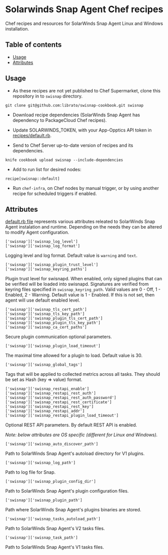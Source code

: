 # Solarwinds Snap Agent Chef recipes
Chef recipes and resources for SolarWinds Snap Agent Linux and Windows installation.

## Table of contents
  * [Usage](#usage)
  * [Attributes](#attributes)

## Usage

* As these recipes are not yet published to Chef Supermarket, clone this repository in to `swisnap` directory.
```
git clone git@github.com:librato/swisnap-cookbook.git swisnap
```

* Download recipe dependencies (SolarWinds Snap Agent has dependency to PackageCloud Chef recipes).

* Update SOLARWINDS_TOKEN, with your App-Opptics API token in [recipes/default.rb](recipes/default.rb).

* Send to Chef Server up-to-date version of recipes and its dependencies.
```
knife cookbook upload swisnap --include-dependencies
```

* Add to run list for desired nodes:
```
recipe[swisnap::default]
```

* Run `chef-infra`, on Chef nodes by manual trigger, or by using another recipe for scheduled triggers if enabled.

## Attributes

[default.rb file](attributes/default.rb) represents various attributes releated to SolarWinds Snap Agent instalation and runtime. Depending on the needs they can be altered to modify Agent configuration.

```
['swisnap']['swisnap_log_level']
['swisnap']['swisnap_log_format']
```
Logging level and log format. Default value is `warning` and `text`.
```
['swisnap']['swisnap_plugin_trust_level']
['swisnap']['swisnap_keyring_paths']
```
Plugin trust level for swisnapd. When enabled, only signed plugins that can be verified will be loaded into swisnapd. Signatures are verified from keyring files specified in `swisnap_keyring_path`. Valid values are 0 - Off, 1 - Enabled, 2 - Warning. Default value is 1 - Enabled. If this is not set, then agent will use default enabled level.

```
['swisnap']['swisnap_tls_cert_path']
['swisnap']['swisnap_tls_key_path']
['swisnap']['swisnap_plugin_tls_cert_path']
['swisnap']['swisnap_plugin_tls_key_path']
['swisnap']['swisnap_ca_cert_paths']
```
Secure plugin communication optional parameters.
```
['swisnap']['swisnap_plugin_load_timeout']
```
The maximal time allowed for a plugin to load. Default value is 30.
```
['swisnap']['swisnap_global_tags']
```
Tags that will be applied to collected metrics across all tasks. They should be set as Hash (key => value) format.
```
['swisnap']['swisnap_restapi_enable']
['swisnap']['swisnap_restapi_rest_auth']
['swisnap']['swisnap_restapi_rest_auth_password']
['swisnap']['swisnap_restapi_rest_certificate']
['swisnap']['swisnap_restapi_rest_key']
['swisnap']['swisnap_restapi_addr']
['swisnap']['swisnap_restapi_plugin_load_timeout']
```
Optional REST API parameters. By default REST API is enabled.


*Note: below attributes are OS specific (different for Linux and Windows).*

```
['swisnap']['swisnap_auto_discover_path']
```
Path to SolarWinds Snap Agent's autoload directory for V1 plugins.
```
['swisnap']['swisnap_log_path']
```
Path to log file for Snap.
```
['swisnap']['swisnap_plugin_config_dir']
```
Path to SolarWinds Snap Agent's plugin configuration files.
```
['swisnap']['swisnap_plugin_path']
```
Path where SolarWinds Snap Agent's plugins binaries are stored.
```
['swisnap']['swisnap_tasks_autoload_path']
```
Path to SolarWinds Snap Agent's V2 tasks files.
```
['swisnap']['swisnap_task_path']
```
Path to SolarWinds Snap Agent's V1 tasks files.

